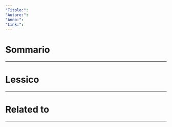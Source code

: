 ```yaml
---
"Titolo:": 
"Autore:": 
"Anno:": 
"Link:":
---
```

# Sommario


----------------------------------------------------------------

# Lessico


----------------------------------------------------------------

# Related to


----------------------------------------------------------------